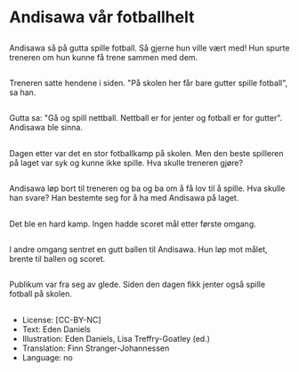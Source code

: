 # Andisawa vår fotballhelt

##
Andisawa så på gutta spille fotball. Så gjerne hun ville vært med! Hun spurte treneren om hun kunne få trene sammen med dem.

##
Treneren satte hendene i siden. "På skolen her får bare gutter spille fotball", sa han.

##
Gutta sa: "Gå og spill nettball. Nettball er for jenter og fotball er for gutter". Andisawa ble sinna.

##
Dagen etter var det en stor fotballkamp på skolen. Men den beste spilleren på laget var syk og kunne ikke spille. Hva skulle treneren gjøre?

##
Andisawa løp bort til treneren og ba og ba om å få lov til å spille. Hva skulle han svare? Han bestemte seg for å ha med Andisawa på laget.

##
Det ble en hard kamp. Ingen hadde scoret mål etter første omgang.

##
I andre omgang sentret en gutt ballen til Andisawa. Hun løp mot målet, brente til ballen og scoret.

##
Publikum var fra seg av glede. Siden den dagen fikk jenter også spille fotball på skolen.

##
* License: [CC-BY-NC]
* Text: Eden Daniels
* Illustration: Eden Daniels, Lisa Treffry-Goatley (ed.)
* Translation: Finn Stranger-Johannessen
* Language: no
